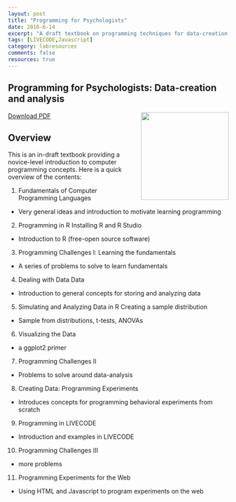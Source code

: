 ```yaml
---
layout: post
title: "Programming for Psychologists"
date: 2016-6-14
excerpt: "A draft textbook on programming techniques for data-creation and analysis"
tags: [LIVECODE,Javascript]
category: labresources
comments: false
resources: true
---
```

## Programming for Psychologists: Data-creation and analysis
<img src="http://crumplab.github.io/assets/img/Programming.png" style="width:200px;padding-left:20px" align="right">

<a href="https://CrumpLab.github.io/CrumpPubs/Programming_Crump.pdf" target="" onclick="ga('send','event','PDF','Download','Programming Textbook');"> Download PDF </a>

## Overview

This is an in-draft textbook providing a novice-level introduction to computer programming concepts. Here is a quick overview of the contents:


1. Fundamentals of Computer Programming Languages
  * Very general ideas and introduction to motivate learning programming
2. Programming in R Installing R and R Studio
  * Introduction to R (free-open source software)
3. Programming Challenges I: Learning the fundamentals
  * A series of problems to solve to learn fundamentals
4. Dealing with Data Data
  * Introduction to general concepts for storing and analyzing data
5. Simulating and Analyzing Data in R Creating a sample distribution
  * Sample from distributions, t-tests, ANOVAs
6. Visualizing the Data
  * a ggplot2 primer
7. Programming Challenges II
  * Problems to solve around data-analysis
8. Creating Data: Programming Experiments
  * Introduces concepts for programming behavioral experiments from scratch
9. Programming in LIVECODE
  * Introduction and examples in LIVECODE
10. Programming Challenges III
  * more problems
11. Programming Experiments for the Web
  * Using HTML and Javascript to program experiments on the web
